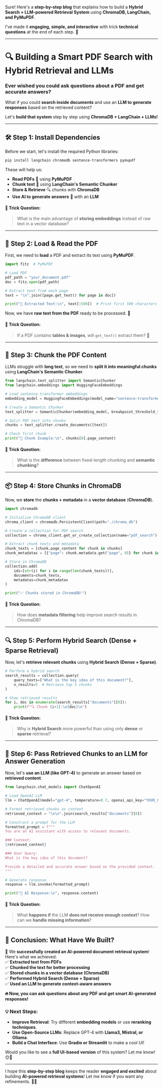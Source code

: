 Sure! Here's a **step-by-step blog** that explains how to build a **Hybrid Search + LLM-powered Retrieval System** using **ChromaDB, LangChain, and PyMuPDF**.  

I've made it **engaging, simple, and interactive** with trick **technical questions** at the end of each step. 🚀  

---

# **🔍 Building a Smart PDF Search with Hybrid Retrieval and LLMs**  

### **Ever wished you could ask questions about a PDF and get accurate answers?**  
What if you could **search inside documents** and use an **LLM to generate responses** based on the retrieved content?  

Let's **build that system** step by step using **ChromaDB + LangChain + LLMs!**  

---

## **🛠 Step 1: Install Dependencies**  
Before we start, let's install the required Python libraries:  

```bash
pip install langchain chromadb sentence-transformers pymupdf
```
These will help us:
- **Read PDFs** 📄 using **PyMuPDF**  
- **Chunk text** 🧩 using **LangChain's Semantic Chunker**  
- **Store & Retrieve** 🔍 chunks with **ChromaDB**  
- **Use AI to generate answers** 🧠 with an **LLM**  

#### **🧐 Trick Question:**  
> What is the main advantage of **storing embeddings** instead of raw text in a vector database?  

---

## **📄 Step 2: Load & Read the PDF**  
First, we need to **load** a PDF and extract its text using **PyMuPDF**.

```python
import fitz  # PyMuPDF

# Load PDF
pdf_path = "your_document.pdf"
doc = fitz.open(pdf_path)

# Extract text from each page
text = "\n".join([page.get_text() for page in doc])

print("📄 Extracted Text:\n", text[:500])  # Print first 500 characters
```

Now, we have **raw text from the PDF** ready to be processed. 🎯

#### **🧐 Trick Question:**  
> If a PDF contains **tables & images**, will `get_text()` extract them? 🤔  

---

## **🧩 Step 3: Chunk the PDF Content**  
LLMs struggle with **long text**, so we need to **split it into meaningful chunks** using **LangChain's Semantic Chunker**.

```python
from langchain.text_splitter import SemanticChunker
from langchain.embeddings import HuggingFaceEmbeddings

# Load sentence transformer embeddings
embedding_model = HuggingFaceEmbeddings(model_name="sentence-transformers/all-MiniLM-L6-v2")

# Create a Semantic Chunker
text_splitter = SemanticChunker(embedding_model, breakpoint_threshold_type="percentile")

# Split PDF text into chunks
chunks = text_splitter.create_documents([text])

# Check first chunk
print("🔹 Chunk Example:\n", chunks[0].page_content)
```

#### **🧐 Trick Question:**  
> What is the **difference** between fixed-length chunking and **semantic chunking**?  

---

## **📦 Step 4: Store Chunks in ChromaDB**  
Now, we **store** the **chunks + metadata** in a **vector database** (**ChromaDB**).  

```python
import chromadb

# Initialize ChromaDB client
chroma_client = chromadb.PersistentClient(path="./chroma_db")

# Create a collection for PDF search
collection = chroma_client.get_or_create_collection(name="pdf_search")

# Extract chunk texts and metadata
chunk_texts = [chunk.page_content for chunk in chunks]
chunk_metadatas = [{"page": chunk.metadata.get("page", 0)} for chunk in chunks]  # Add page metadata

# Store in ChromaDB
collection.add(
    ids=[str(i) for i in range(len(chunk_texts))],
    documents=chunk_texts,
    metadatas=chunk_metadatas
)

print("✅ Chunks stored in ChromaDB!")
```

#### **🧐 Trick Question:**  
> How does **metadata filtering** help improve search results in ChromaDB?  

---

## **🔍 Step 5: Perform Hybrid Search (Dense + Sparse Retrieval)**  
Now, let's **retrieve relevant chunks** using **Hybrid Search (Dense + Sparse)**.

```python
# Perform a hybrid search
search_results = collection.query(
    query_texts=["What is the key idea of this document?"],
    n_results=5  # Retrieve top 5 chunks
)

# Show retrieved results
for i, doc in enumerate(search_results["documents"][0]):
    print(f"🔍 Chunk {i+1}:\n{doc}\n")
```

#### **🧐 Trick Question:**  
> Why is **Hybrid Search** more powerful than using only **dense** or **sparse** retrieval?  

---

## **🤖 Step 6: Pass Retrieved Chunks to an LLM for Answer Generation**  
Now, let's **use an LLM (like GPT-4)** to generate an answer based on **retrieved content**.

```python
from langchain.chat_models import ChatOpenAI

# Load OpenAI LLM
llm = ChatOpenAI(model="gpt-4", temperature=0.7, openai_api_key="YOUR_OPENAI_API_KEY")

# Format retrieved chunks as context
retrieved_context = "\n\n".join(search_results["documents"][0])

# Construct a prompt for the LLM
formatted_prompt = f"""
You are an AI assistant with access to relevant documents.

### Context:
{retrieved_context}

### User Query:
What is the key idea of this document?

Provide a detailed and accurate answer based on the provided context.
"""

# Generate response
response = llm.invoke(formatted_prompt)

print("🧠 AI Response:\n", response.content)
```

#### **🧐 Trick Question:**  
> What **happens if** the LLM **does not receive enough context**? How can we **handle missing information**?  

---

## **🎯 Conclusion: What Have We Built?**  
🚀 We **successfully created an AI-powered document retrieval system**! Here's what we achieved:  
✅ **Extracted text from PDFs**  
✅ **Chunked the text for better processing**  
✅ **Stored chunks in a vector database (ChromaDB)**  
✅ **Performed Hybrid Search (Dense + Sparse)**  
✅ **Used an LLM to generate context-aware answers**  

**🔥 Now, you can ask questions about any PDF and get smart AI-generated responses!**  

### **💡 Next Steps:**
- **Improve Retrieval**: Try different **embedding models** or use **reranking techniques**.  
- **Use Open-Source LLMs**: Replace GPT-4 with **Llama3, Mistral, or Ollama**.  
- **Build a Chat Interface**: Use **Gradio or Streamlit** to make a cool UI!  

Would you like to see a **full UI-based version** of this system? Let me know! 😊🚀  

---

I hope this **step-by-step blog** keeps the reader **engaged and excited** about building **AI-powered retrieval systems**! Let me know if you want any refinements. 🚀🔥